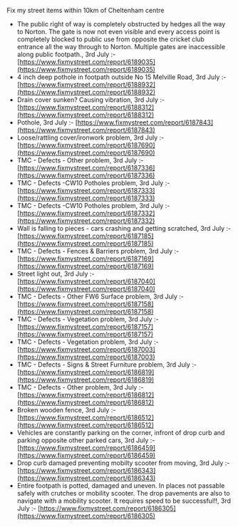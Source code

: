 Fix my street items within 10km of Cheltenham centre

<!-- fix_marker starts -->

- The public right of way is completely obstructed by hedges all the way to Norton. The gate is now not even visible and every access point is completely blocked to public use from opposite the cricket club entrance all the way through to Norton. Multiple gates are inaccessible along public footpath., 3rd July :- [https://www.fixmystreet.com/report/6189035](https://www.fixmystreet.com/report/6189035)
- 4 inch deep pothole in footpath outside No 15 Melville Road, 3rd July :- [https://www.fixmystreet.com/report/6188932](https://www.fixmystreet.com/report/6188932)
- Drain cover sunken? Causing vibration, 3rd July :- [https://www.fixmystreet.com/report/6188312](https://www.fixmystreet.com/report/6188312)
- Pothole, 3rd July :- [https://www.fixmystreet.com/report/6187843](https://www.fixmystreet.com/report/6187843)
- Loose/rattling cover/ironwork problem, 3rd July :- [https://www.fixmystreet.com/report/6187690](https://www.fixmystreet.com/report/6187690)
- TMC - Defects - Other problem, 3rd July :- [https://www.fixmystreet.com/report/6187336](https://www.fixmystreet.com/report/6187336)
- TMC - Defects -CW10 Potholes problem, 3rd July :- [https://www.fixmystreet.com/report/6187333](https://www.fixmystreet.com/report/6187333)
- TMC - Defects -CW10 Potholes problem, 3rd July :- [https://www.fixmystreet.com/report/6187332](https://www.fixmystreet.com/report/6187332)
- Wall is falling to pieces - cars crashing and getting scratched, 3rd July :- [https://www.fixmystreet.com/report/6187185](https://www.fixmystreet.com/report/6187185)
- TMC - Defects - Fences & Barriers problem, 3rd July :- [https://www.fixmystreet.com/report/6187169](https://www.fixmystreet.com/report/6187169)
- Street light out, 3rd July :- [https://www.fixmystreet.com/report/6187040](https://www.fixmystreet.com/report/6187040)
- TMC - Defects - Other FW6  Surface problem, 3rd July :- [https://www.fixmystreet.com/report/6187158](https://www.fixmystreet.com/report/6187158)
- TMC - Defects - Vegetation problem, 3rd July :- [https://www.fixmystreet.com/report/6187157](https://www.fixmystreet.com/report/6187157)
- TMC - Defects - Vegetation problem, 3rd July :- [https://www.fixmystreet.com/report/6187003](https://www.fixmystreet.com/report/6187003)
- TMC - Defects - Signs & Street Furniture problem, 3rd July :- [https://www.fixmystreet.com/report/6186819](https://www.fixmystreet.com/report/6186819)
- TMC - Defects - Other problem, 3rd July :- [https://www.fixmystreet.com/report/6186812](https://www.fixmystreet.com/report/6186812)
- Broken wooden fence, 3rd July :- [https://www.fixmystreet.com/report/6186512](https://www.fixmystreet.com/report/6186512)
- Vehicles are constantly parking on the corner, infront of drop curb and parking opposite other parked cars, 3rd July :- [https://www.fixmystreet.com/report/6186459](https://www.fixmystreet.com/report/6186459)
- Drop curb damaged preventing mobilty scooter from moving, 3rd July :- [https://www.fixmystreet.com/report/6186343](https://www.fixmystreet.com/report/6186343)
- Entire footpath is potted, damaged and uneven. In places not passable safely with crutches or mobility scooter. The drop pavements are also to navigate with a mobility scooter. It requires speed to be successful!!, 3rd July :- [https://www.fixmystreet.com/report/6186305](https://www.fixmystreet.com/report/6186305)

<!-- fix_marker ends -->